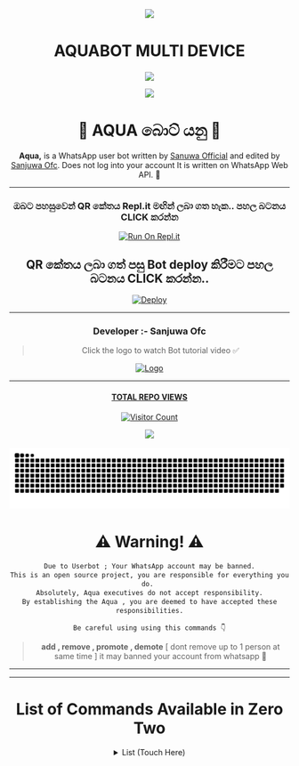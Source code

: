 <div align="center">		

<img src= "https://camo.githubusercontent.com/71b837571c48af3aa60a73dbc9d5936aa359d78efbfa8a6743cbbbc16b80ef4d/68747470733a2f2f63646e2e646973636f72646170702e636f6d2f6174746163686d656e74732f3830353930323039333930363630383138362f3830353931333937323533353539303932322f74656e6f722e676966"/>
</p>


# AQUABOT MULTI DEVICE 

<p align="center"> <a href="github.com/Sanjuwa22"><img align="center" src="https://telegra.ph/file/85fe740b2385a55178500.jpg"/></a>
 <p align="center">
</p>
<p align='center'>
    </p>

<p align="center">
  <img src="https://readme-typing-svg.herokuapp.com/?lines=AQUA+BOT+MD+🇱🇰&font=Fira%20Code&center=true&width=380&height=50">

    

<h1> 🔎 AQUA බොට් යනු 🔎</h1>

**Aqua,** is a WhatsApp user bot written by [Sanuwa Official](https://github.com/sanuwaofficial) and edited by [Sanjuwa Ofc](https://github.com/Sanjuwa22). Does not log into your account It is written on WhatsApp Web API. 🍂

---






### ඔබට පහසුවෙන් QR කේතය Repl.it මඟින් ලබා ගත හැක.. පහල බටනය CLICK කරන්න

[![Run On Repl.it](https://repl.it/badge/github/quiec/whatsasena)](https://replit.com/@MagmaGaming/AQUABOT-MDV2?v=1)

## QR කේතය ලබා ගත් පසු Bot deploy කිරීමට පහල බටනය CLICK කරන්න..

[![Deploy](https://www.herokucdn.com/deploy/b7utton.svg)](https://heroku.com/deploy?template=https://github.com/Sanjuwa22/AQUA)

---------------------------------   

 ###  Developer :- Sanjuwa Ofc 


> Click the logo to watch Bot tutorial video ✅

<a href="https://youtu.be/Z9rIR0Vopb8"><img title="Logo" src="https://telegra.ph/file/4b2a7d5c1689711f62c3a.jpg">

---


  #### TOTAL REPO VIEWS
![Visitor Count](https://profile-counter.glitch.me/Sanjuwa22/count.svg)
</p>

<div align="center">		

<img src= "https://camo.githubusercontent.com/71b837571c48af3aa60a73dbc9d5936aa359d78efbfa8a6743cbbbc16b80ef4d/68747470733a2f2f63646e2e646973636f72646170702e636f6d2f6174746163686d656e74732f3830353930323039333930363630383138362f3830353931333937323533353539303932322f74656e6f722e676966"/>
</p>


<div align="center">

 [![Run on Repl.it](https://github.com/Platane/snk/raw/output/github-contribution-grid-snake.svg)](https://replit.com/@ALPHAOFFICIAL/V5)


<h1> ⚠️ Warning! ⚠️️</h1>

```
Due to Userbot ; Your WhatsApp account may be banned.
This is an open source project, you are responsible for everything you do. 
Absolutely, Aqua executives do not accept responsibility.
By establishing the Aqua , you are deemed to have accepted these responsibilities.
```

`Be careful using using this commands 👇`
> **add , remove , promote , demote**
[ dont remove up to 1 person at same time ]
it may banned your account from whatsapp 🚫

</div>

_ _ _

---

# List of Commands Available in Zero Two
  <details>
  <summary>List (Touch Here)</summary>
<p>

 

┌─(📥ᴅᴏᴡɴʟᴏᴀᴅᴇʀ ᴄᴏᴍᴍᴀɴᴅꜱ)
-         │.song
-         │.video
-         │.fb
-         │.ig
-         │.tiktok
-         │.mediafire 
-         │.img
-         │.downapk

┌─(🔍ꜱᴇᴀʀᴄʜ ᴄᴏᴍᴍᴀɴᴅꜱ)
-         │.getyt
-         │.findapk

┌─(🧰ᴄᴏɴᴠᴇʀᴛ ᴄᴏᴍᴍᴀɴᴅꜱ)
-         │.sticker
-         │.imagesticker
-         │.vsticker
-         │.pemoji
-         │.sticemoji
-         │.emomix
-         │.removebg
-         │.logo1
-         │.mp4audio

┌─(🪀ɢʀᴏᴜᴘ ᴄᴏᴍᴍᴀɴᴅꜱ)
-         │.add
-         │.kick
-         │.promote
-         │.demote
-         │.mute
-         │.unmute
-         │.tagall

┌─(🧑‍💻ᴀᴅᴍɪɴ ᴄᴏᴍᴍᴀɴᴅꜱ)
-         │.update
-         │.ping

┌─(💫ᴏᴛʜᴇʀ ᴄᴏᴍᴍᴀɴᴅꜱ)
-         │.alive

  an lot more....
